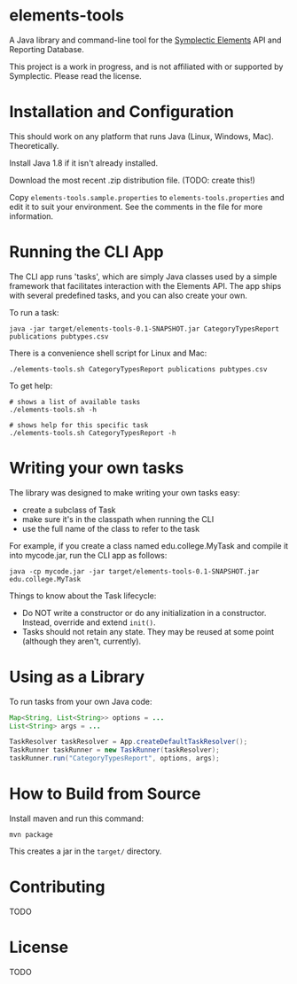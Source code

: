 
# elements-tools

A Java library and command-line tool for the
[Symplectic Elements](http://symplectic.co.uk/products/elements/) API and Reporting Database.

This project is a work in progress, and is not affiliated with or
supported by Symplectic. Please read the license.

# Installation and Configuration

This should work on any platform that runs Java (Linux, Windows, Mac). Theoretically.

Install Java 1.8 if it isn't already installed.

Download the most recent .zip distribution file. (TODO: create this!)

Copy `elements-tools.sample.properties` to `elements-tools.properties`
and edit it to suit your environment. See the comments in the file for
more information.

# Running the CLI App

The CLI app runs 'tasks', which are simply Java classes used by a
simple framework that facilitates interaction with the Elements
API. The app ships with several predefined tasks, and you can also
create your own.

To run a task:
```
java -jar target/elements-tools-0.1-SNAPSHOT.jar CategoryTypesReport publications pubtypes.csv
```

There is a convenience shell script for Linux and Mac:
```
./elements-tools.sh CategoryTypesReport publications pubtypes.csv
```

To get help:

```
# shows a list of available tasks
./elements-tools.sh -h

# shows help for this specific task
./elements-tools.sh CategoryTypesReport -h
```

# Writing your own tasks

The library was designed to make writing your own tasks easy:

- create a subclass of Task
- make sure it's in the classpath when running the CLI
- use the full name of the class to refer to the task 

For example, if you create a class named edu.college.MyTask and
compile it into mycode.jar, run the CLI app as follows:

```
java -cp mycode.jar -jar target/elements-tools-0.1-SNAPSHOT.jar edu.college.MyTask
```

Things to know about the Task lifecycle:

- Do NOT write a constructor or do any initialization in a
  constructor. Instead, override and extend `init()`.
- Tasks should not retain any state. They may be reused at some point
  (although they aren't, currently).

# Using as a Library

To run tasks from your own Java code:

```java
Map<String, List<String>> options = ...
List<String> args = ...

TaskResolver taskResolver = App.createDefaultTaskResolver();
TaskRunner taskRunner = new TaskRunner(taskResolver);
taskRunner.run("CategoryTypesReport", options, args);
```

# How to Build from Source

Install maven and run this command:

```
mvn package
```

This creates a jar in the `target/` directory.

# Contributing

TODO

# License

TODO

